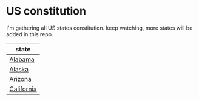 # US constitution
I'm gathering all US states constitution. keep watching, more states will be added in this repo.

| state                                                                        |
|------------------------------------------------------------------------------|
| [Alabama](https://github.com/haqaliz/atconst/blob/master/alabama.json)       |
| [Alaska](https://github.com/haqaliz/atconst/blob/master/alaska.json)         |
| [Arizona](https://github.com/haqaliz/atconst/blob/master/arizona.json)       |
| [California](https://github.com/haqaliz/atconst/blob/master/california.json) |
